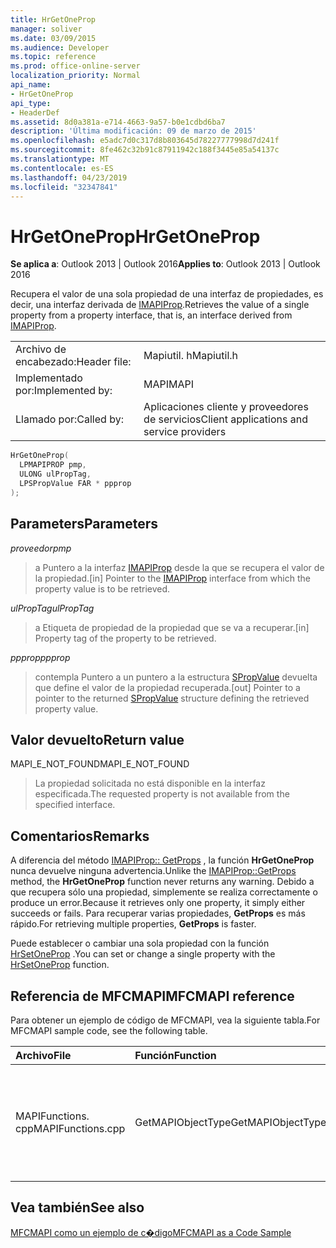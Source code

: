```yaml
---
title: HrGetOneProp
manager: soliver
ms.date: 03/09/2015
ms.audience: Developer
ms.topic: reference
ms.prod: office-online-server
localization_priority: Normal
api_name:
- HrGetOneProp
api_type:
- HeaderDef
ms.assetid: 8d0a381a-e714-4663-9a57-b0e1cdbd6ba7
description: 'Última modificación: 09 de marzo de 2015'
ms.openlocfilehash: e5adc7d0c317d8b803645d78227777998d7d241f
ms.sourcegitcommit: 8fe462c32b91c87911942c188f3445e85a54137c
ms.translationtype: MT
ms.contentlocale: es-ES
ms.lasthandoff: 04/23/2019
ms.locfileid: "32347841"
---
```

# <a name="hrgetoneprop"></a><span data-ttu-id="9eea0-103">HrGetOneProp</span><span class="sxs-lookup"><span data-stu-id="9eea0-103">HrGetOneProp</span></span>

  
  
<span data-ttu-id="9eea0-104">**Se aplica a**: Outlook 2013 | Outlook 2016</span><span class="sxs-lookup"><span data-stu-id="9eea0-104">**Applies to**: Outlook 2013 | Outlook 2016</span></span> 
  
<span data-ttu-id="9eea0-105">Recupera el valor de una sola propiedad de una interfaz de propiedades, es decir, una interfaz derivada de [IMAPIProp](imapipropiunknown.md).</span><span class="sxs-lookup"><span data-stu-id="9eea0-105">Retrieves the value of a single property from a property interface, that is, an interface derived from [IMAPIProp](imapipropiunknown.md).</span></span> 
  
|||
|:-----|:-----|
|<span data-ttu-id="9eea0-106">Archivo de encabezado:</span><span class="sxs-lookup"><span data-stu-id="9eea0-106">Header file:</span></span>  <br/> |<span data-ttu-id="9eea0-107">Mapiutil. h</span><span class="sxs-lookup"><span data-stu-id="9eea0-107">Mapiutil.h</span></span>  <br/> |
|<span data-ttu-id="9eea0-108">Implementado por:</span><span class="sxs-lookup"><span data-stu-id="9eea0-108">Implemented by:</span></span>  <br/> |<span data-ttu-id="9eea0-109">MAPI</span><span class="sxs-lookup"><span data-stu-id="9eea0-109">MAPI</span></span>  <br/> |
|<span data-ttu-id="9eea0-110">Llamado por:</span><span class="sxs-lookup"><span data-stu-id="9eea0-110">Called by:</span></span>  <br/> |<span data-ttu-id="9eea0-111">Aplicaciones cliente y proveedores de servicios</span><span class="sxs-lookup"><span data-stu-id="9eea0-111">Client applications and service providers</span></span>  <br/> |
   
```cpp
HrGetOneProp(
  LPMAPIPROP pmp,
  ULONG ulPropTag,
  LPSPropValue FAR * ppprop
);
```

## <a name="parameters"></a><span data-ttu-id="9eea0-112">Parameters</span><span class="sxs-lookup"><span data-stu-id="9eea0-112">Parameters</span></span>

 <span data-ttu-id="9eea0-113">_proveedor_</span><span class="sxs-lookup"><span data-stu-id="9eea0-113">_pmp_</span></span>
  
> <span data-ttu-id="9eea0-114">a Puntero a la interfaz [IMAPIProp](imapipropiunknown.md) desde la que se recupera el valor de la propiedad.</span><span class="sxs-lookup"><span data-stu-id="9eea0-114">[in] Pointer to the [IMAPIProp](imapipropiunknown.md) interface from which the property value is to be retrieved.</span></span> 
    
 <span data-ttu-id="9eea0-115">_ulPropTag_</span><span class="sxs-lookup"><span data-stu-id="9eea0-115">_ulPropTag_</span></span>
  
> <span data-ttu-id="9eea0-116">a Etiqueta de propiedad de la propiedad que se va a recuperar.</span><span class="sxs-lookup"><span data-stu-id="9eea0-116">[in] Property tag of the property to be retrieved.</span></span> 
    
 <span data-ttu-id="9eea0-117">_ppprop_</span><span class="sxs-lookup"><span data-stu-id="9eea0-117">_ppprop_</span></span>
  
> <span data-ttu-id="9eea0-118">contempla Puntero a un puntero a la estructura [SPropValue](spropvalue.md) devuelta que define el valor de la propiedad recuperada.</span><span class="sxs-lookup"><span data-stu-id="9eea0-118">[out] Pointer to a pointer to the returned [SPropValue](spropvalue.md) structure defining the retrieved property value.</span></span> 
    
## <a name="return-value"></a><span data-ttu-id="9eea0-119">Valor devuelto</span><span class="sxs-lookup"><span data-stu-id="9eea0-119">Return value</span></span>

<span data-ttu-id="9eea0-120">MAPI_E_NOT_FOUND</span><span class="sxs-lookup"><span data-stu-id="9eea0-120">MAPI_E_NOT_FOUND</span></span> 
  
> <span data-ttu-id="9eea0-121">La propiedad solicitada no está disponible en la interfaz especificada.</span><span class="sxs-lookup"><span data-stu-id="9eea0-121">The requested property is not available from the specified interface.</span></span>
    
## <a name="remarks"></a><span data-ttu-id="9eea0-122">Comentarios</span><span class="sxs-lookup"><span data-stu-id="9eea0-122">Remarks</span></span>

<span data-ttu-id="9eea0-123">A diferencia del método [IMAPIProp:: GetProps](imapiprop-getprops.md) , la función **HrGetOneProp** nunca devuelve ninguna advertencia.</span><span class="sxs-lookup"><span data-stu-id="9eea0-123">Unlike the [IMAPIProp::GetProps](imapiprop-getprops.md) method, the **HrGetOneProp** function never returns any warning.</span></span> <span data-ttu-id="9eea0-124">Debido a que recupera sólo una propiedad, simplemente se realiza correctamente o produce un error.</span><span class="sxs-lookup"><span data-stu-id="9eea0-124">Because it retrieves only one property, it simply either succeeds or fails.</span></span> <span data-ttu-id="9eea0-125">Para recuperar varias propiedades, **GetProps** es más rápido.</span><span class="sxs-lookup"><span data-stu-id="9eea0-125">For retrieving multiple properties, **GetProps** is faster.</span></span> 
  
<span data-ttu-id="9eea0-126">Puede establecer o cambiar una sola propiedad con la función [HrSetOneProp](hrsetoneprop.md) .</span><span class="sxs-lookup"><span data-stu-id="9eea0-126">You can set or change a single property with the [HrSetOneProp](hrsetoneprop.md) function.</span></span> 
  
## <a name="mfcmapi-reference"></a><span data-ttu-id="9eea0-127">Referencia de MFCMAPI</span><span class="sxs-lookup"><span data-stu-id="9eea0-127">MFCMAPI reference</span></span>

<span data-ttu-id="9eea0-128">Para obtener un ejemplo de código de MFCMAPI, vea la siguiente tabla.</span><span class="sxs-lookup"><span data-stu-id="9eea0-128">For MFCMAPI sample code, see the following table.</span></span>
  
|<span data-ttu-id="9eea0-129">**Archivo**</span><span class="sxs-lookup"><span data-stu-id="9eea0-129">**File**</span></span>|<span data-ttu-id="9eea0-130">**Función**</span><span class="sxs-lookup"><span data-stu-id="9eea0-130">**Function**</span></span>|<span data-ttu-id="9eea0-131">**Comentario**</span><span class="sxs-lookup"><span data-stu-id="9eea0-131">**Comment**</span></span>|
|:-----|:-----|:-----|
|<span data-ttu-id="9eea0-132">MAPIFunctions. cpp</span><span class="sxs-lookup"><span data-stu-id="9eea0-132">MAPIFunctions.cpp</span></span>  <br/> |<span data-ttu-id="9eea0-133">GetMAPIObjectType</span><span class="sxs-lookup"><span data-stu-id="9eea0-133">GetMAPIObjectType</span></span>  <br/> |<span data-ttu-id="9eea0-134">MFCMAPI usa el método **HrGetOneProp** para recuperar el tipo de un objeto.</span><span class="sxs-lookup"><span data-stu-id="9eea0-134">MFCMAPI uses the **HrGetOneProp** method to retrieve the type of an object.</span></span>  <br/> |
   
## <a name="see-also"></a><span data-ttu-id="9eea0-135">Vea también</span><span class="sxs-lookup"><span data-stu-id="9eea0-135">See also</span></span>



[<span data-ttu-id="9eea0-136">MFCMAPI como un ejemplo de c�digo</span><span class="sxs-lookup"><span data-stu-id="9eea0-136">MFCMAPI as a Code Sample</span></span>](mfcmapi-as-a-code-sample.md)

